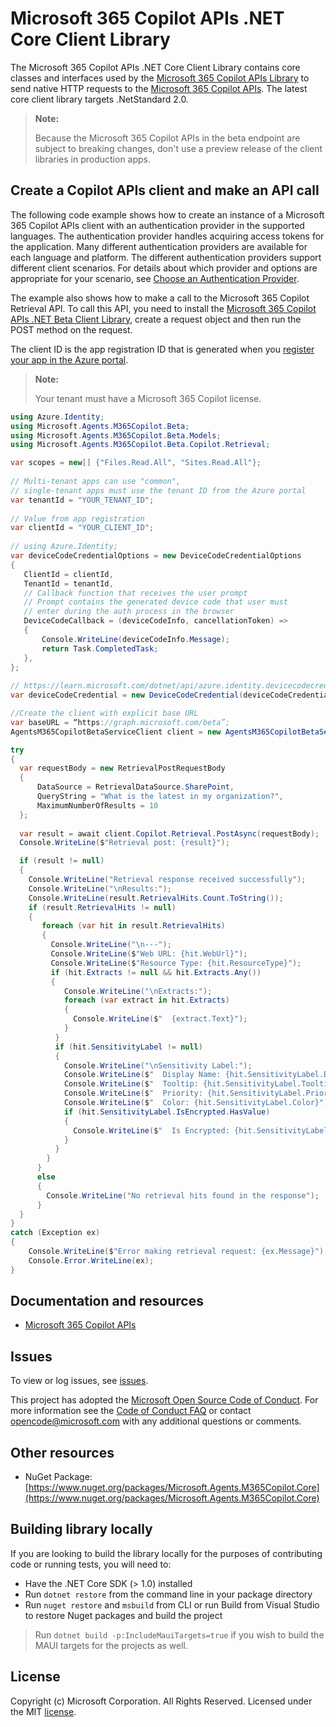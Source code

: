 # Microsoft 365 Copilot APIs .NET Core Client Library

The Microsoft 365 Copilot APIs .NET Core Client Library contains core classes and interfaces used by the [Microsoft 365 Copilot APIs Library](https://github.com/microsoft/agents-m365copilot/dotnet) to send native HTTP requests to the [Microsoft 365 Copilot APIs](https://aka.ms/M365CopilotAPIs). The latest core client library targets .NetStandard 2.0.

> **Note:**
>
> Because the Microsoft 365 Copilot APIs in the beta endpoint are subject to breaking changes, don't use a preview release of the client libraries in production apps.

## Create a Copilot APIs client and make an API call

The following code example shows how to create an instance of a Microsoft 365 Copilot APIs client with an authentication provider in the supported languages. The authentication provider handles acquiring access tokens for the application. Many different authentication providers are available for each language and platform. The different authentication providers support different client scenarios. For details about which provider and options are appropriate for your scenario, see [Choose an Authentication Provider](https://learn.microsoft.com/graph/sdks/choose-authentication-providers). 

The example also shows how to make a call to the Microsoft 365 Copilot Retrieval API. To call this API, you need to install the [Microsoft 365 Copilot APIs .NET Beta Client Library](https://github.com/microsoft/Agents-M365Copilot/tree/main/dotnet/src/Microsoft.Agents.M365Copilot.Beta), create a request object and then run the POST method on the request.

The client ID is the app registration ID that is generated when you [register your app in the Azure portal](https://learn.microsoft.com/graph/auth-register-app-v2).

> **Note:**
>    
> Your tenant must have a Microsoft 365 Copilot license.

```csharp
using Azure.Identity;
using Microsoft.Agents.M365Copilot.Beta;
using Microsoft.Agents.M365Copilot.Beta.Models;
using Microsoft.Agents.M365Copilot.Beta.Copilot.Retrieval;

var scopes = new[] {"Files.Read.All", "Sites.Read.All"}; 
 
// Multi-tenant apps can use "common", 
// single-tenant apps must use the tenant ID from the Azure portal 
var tenantId = "YOUR_TENANT_ID"; 
 
// Value from app registration 
var clientId = "YOUR_CLIENT_ID"; 
 
// using Azure.Identity; 
var deviceCodeCredentialOptions = new DeviceCodeCredentialOptions 
{ 
   ClientId = clientId, 
   TenantId = tenantId, 
   // Callback function that receives the user prompt 
   // Prompt contains the generated device code that user must 
   // enter during the auth process in the browser 
   DeviceCodeCallback = (deviceCodeInfo, cancellationToken) => 
   { 
       Console.WriteLine(deviceCodeInfo.Message); 
       return Task.CompletedTask; 
   }, 
}; 
 
// https://learn.microsoft.com/dotnet/api/azure.identity.devicecodecredential 
var deviceCodeCredential = new DeviceCodeCredential(deviceCodeCredentialOptions); 

//Create the client with explicit base URL 
var baseURL = “https://graph.microsoft.com/beta”; 
AgentsM365CopilotBetaServiceClient client = new AgentsM365CopilotBetaServiceClient (deviceCodeCredential, scopes, baseURL); 

try
{
  var requestBody = new RetrievalPostRequestBody
  {
      DataSource = RetrievalDataSource.SharePoint,
      QueryString = "What is the latest in my organization?",
      MaximumNumberOfResults = 10
  };
  
  var result = await client.Copilot.Retrieval.PostAsync(requestBody);
  Console.WriteLine($"Retrieval post: {result}");

  if (result != null)
  {
    Console.WriteLine("Retrieval response received successfully");
    Console.WriteLine("\nResults:");
    Console.WriteLine(result.RetrievalHits.Count.ToString());
    if (result.RetrievalHits != null)
    {
       foreach (var hit in result.RetrievalHits)
       {
         Console.WriteLine("\n---");
         Console.WriteLine($"Web URL: {hit.WebUrl}");
         Console.WriteLine($"Resource Type: {hit.ResourceType}");
         if (hit.Extracts != null && hit.Extracts.Any())
         {
            Console.WriteLine("\nExtracts:");
            foreach (var extract in hit.Extracts)
            {
              Console.WriteLine($"  {extract.Text}");
            }
          }
          if (hit.SensitivityLabel != null)
          {
            Console.WriteLine("\nSensitivity Label:");
            Console.WriteLine($"  Display Name: {hit.SensitivityLabel.DisplayName}");
            Console.WriteLine($"  Tooltip: {hit.SensitivityLabel.Tooltip}");
            Console.WriteLine($"  Priority: {hit.SensitivityLabel.Priority}");
            Console.WriteLine($"  Color: {hit.SensitivityLabel.Color}");
            if (hit.SensitivityLabel.IsEncrypted.HasValue)
            {
              Console.WriteLine($"  Is Encrypted: {hit.SensitivityLabel.IsEncrypted.Value}");
            }
          }
        }
      }
      else
      {
        Console.WriteLine("No retrieval hits found in the response");
      }
  }
}
catch (Exception ex)
{
    Console.WriteLine($"Error making retrieval request: {ex.Message}");
    Console.Error.WriteLine(ex);
}
```

## Documentation and resources

- [Microsoft 365 Copilot APIs](https://aka.ms/M365CopilotAPIs)

## Issues

To view or log issues, see [issues](https://github.com/microsoft/agents-m365copilot/issues).

This project has adopted the [Microsoft Open Source Code of Conduct](https://opensource.microsoft.com/codeofconduct/). For more information see the [Code of Conduct FAQ](https://opensource.microsoft.com/codeofconduct/faq/) or contact [opencode@microsoft.com](mailto:opencode@microsoft.com) with any additional questions or comments.

## Other resources

- NuGet Package: [https://www.nuget.org/packages/Microsoft.Agents.M365Copilot.Core](https://www.nuget.org/packages/Microsoft.Agents.M365Copilot.Core)

## Building library locally

If you are looking to build the library locally for the purposes of contributing code or running tests, you will need to:

- Have the .NET Core SDK (> 1.0) installed
- Run `dotnet restore` from the command line in your package directory
- Run `nuget restore` and `msbuild` from CLI or run Build from Visual Studio to restore Nuget packages and build the project

> Run `dotnet build -p:IncludeMauiTargets=true` if you wish to build the MAUI targets for the projects as well.

## License

Copyright (c) Microsoft Corporation. All Rights Reserved. Licensed under the MIT [license](https://github.com/microsoft/Agents-M365Copilot/tree/main/dotnet/LICENSE).